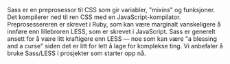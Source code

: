 Sass er en preprosessor til CSS som gir variabler, "mixins" og  funksjoner. Det kompilerer ned til ren CSS med en JavaScript-kompilator. Preprosessereren er skrevet i Ruby, som kan være marginalt vanskeligere å innføre enn lillebroren LESS, som er skrevet i JavaScript. Sass er generelt ansett for å være litt kraftigere enn LESS — noe som kan være "a blessing and a curse" siden det er litt for lett å lage for komplekse ting. Vi anbefaler å bruke Sass/LESS i prosjekter som starter opp nå.